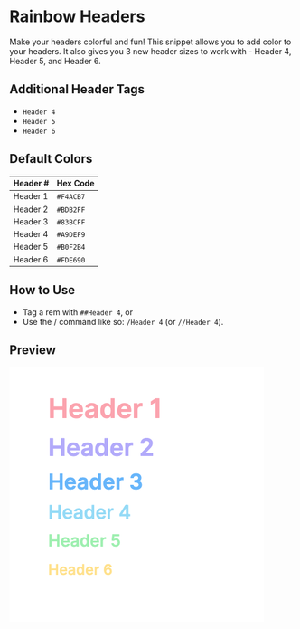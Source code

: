 # Rainbow Headers

Make your headers colorful and fun! This snippet allows you to add color to your headers. It also gives you 3 new header sizes to work with - Header 4, Header 5, and Header 6.

## Additional Header Tags
- `Header 4`
- `Header 5`
- `Header 6`

## Default Colors
| Header # | Hex Code |
| ------- | ------ |
| Header 1 | `#F4ACB7`|
| Header 2 | `#BDB2FF` |
| Header 3 | `#83BCFF` |
| Header 4 | `#A9DEF9` |
| Header 5 | `#B0F2B4` |
| Header 6 | `#FDE690` |

## How to Use
- Tag a rem with `##Header 4`, or
- Use the / command like so: `/Header 4` (or `//Header 4`).

## Preview
![Preview 1](https://raw.githubusercontent.com/anishaaa1/Rainbow-Headers/main/src/media/rainbow-headers.png)
